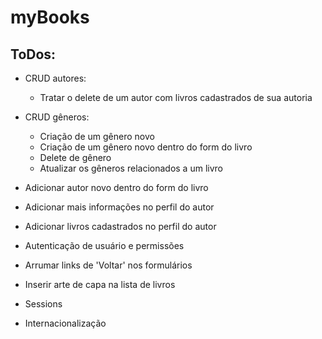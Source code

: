 # myBooks

## ToDos:

- CRUD autores:
    - Tratar o delete de um autor com livros cadastrados de sua autoria

- CRUD gêneros:
    - Criação de um gênero novo
    - Criação de um gênero novo dentro do form do livro
    - Delete de gênero
    - Atualizar os gêneros relacionados a um livro

- Adicionar autor novo dentro do form do livro

- Adicionar mais informações no perfil do autor

- Adicionar livros cadastrados no perfil do autor

- Autenticação de usuário e permissões

- Arrumar links de 'Voltar' nos formulários

- Inserir arte de capa na lista de livros

- Sessions

- Internacionalização